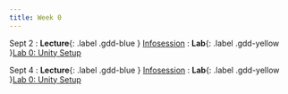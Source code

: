 ```yaml
---
title: Week 0
---
```


Sept 2
: **Lecture**{: .label .gdd-blue } [Infosession]
: **Lab**{: .label .gdd-yellow }[Lab 0: Unity Setup]

Sept 4
: **Lecture**{: .label .gdd-blue } [Infosession]
: **Lab**{: .label .gdd-yellow }[Lab 0: Unity Setup]


<!-- [Infosession]: -->

[Lab 0: Unity Setup]: ./../pages/labs/lab0/lab0
[Infosession]: https://docs.google.com/presentation/d/15IsFDnS855M0yG5tfuvyZXJP6g-ZSLDQh1HFP-2b7l4/edit?usp=sharing
